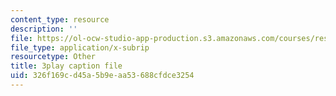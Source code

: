 ```yaml
---
content_type: resource
description: ''
file: https://ol-ocw-studio-app-production.s3.amazonaws.com/courses/res-ll-005-mathematics-of-big-data-and-machine-learning-january-iap-2020/326f169cd45a5b9eaa53688cfdce3254_R6-LQbqUCI0.vtt
file_type: application/x-subrip
resourcetype: Other
title: 3play caption file
uid: 326f169c-d45a-5b9e-aa53-688cfdce3254
---
```

